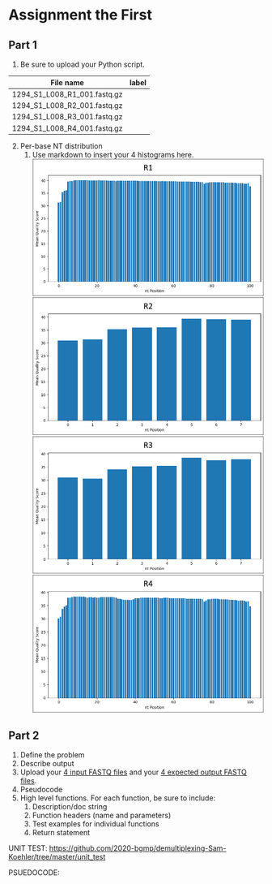 # Assignment the First

## Part 1
1. Be sure to upload your Python script.

| File name | label |
|---|---|
| 1294_S1_L008_R1_001.fastq.gz |  |
| 1294_S1_L008_R2_001.fastq.gz |  |
| 1294_S1_L008_R3_001.fastq.gz |  |
| 1294_S1_L008_R4_001.fastq.gz |  |

2. Per-base NT distribution
    1. Use markdown to insert your 4 histograms here.
    ![](https://github.com/2020-bgmp/demultiplexing-Sam-Koehler/blob/master/images/R1_output.png)
    ![](https://github.com/2020-bgmp/demultiplexing-Sam-Koehler/blob/master/images/R2_output.png)
    ![](https://github.com/2020-bgmp/demultiplexing-Sam-Koehler/blob/master/images/R3_output.png)
    ![](https://github.com/2020-bgmp/demultiplexing-Sam-Koehler/blob/master/images/R4_output.png)
    
    
## Part 2
1. Define the problem
2. Describe output
3. Upload your [4 input FASTQ files](../TEST-input_FASTQ) and your [4 expected output FASTQ files](../TEST-output_FASTQ).
4. Pseudocode
5. High level functions. For each function, be sure to include:
    1. Description/doc string
    2. Function headers (name and parameters)
    3. Test examples for individual functions
    4. Return statement
    
UNIT TEST: https://github.com/2020-bgmp/demultiplexing-Sam-Koehler/tree/master/unit_test

PSUEDOCODE: 
